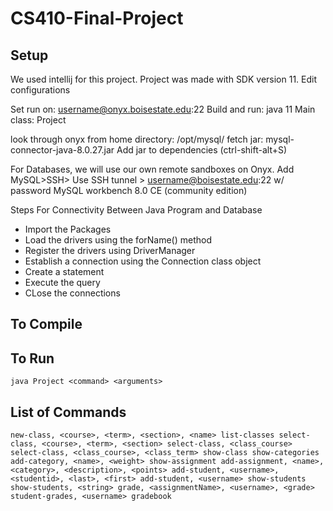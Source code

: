 # CS410-Final-Project


## Setup

We used intellij for this project. Project was made with SDK version 11. Edit configurations

Set run on: username@onyx.boisestate.edu:22
Build and run: java 11
Main class: Project

look through onyx from home directory: /opt/mysql/
fetch jar: mysql-connector-java-8.0.27.jar
Add jar to dependencies (ctrl-shift-alt+S)

For Databases, we will use our own remote sandboxes on Onyx.
Add MySQL>SSH> Use SSH tunnel > username@boisestate.edu:22 w/ password
MySQL workbench 8.0 CE (community edition)

Steps For Connectivity Between Java Program and Database
- Import the Packages
- Load the drivers using the forName() method 
- Register the drivers using DriverManager 
- Establish a connection using the Connection class object
- Create a statement
- Execute the query
- CLose the connections


## To Compile



## To Run

`java Project <command> <arguments>`



## List of Commands
`new-class, <course>, <term>, <section>, <name>
list-classes
select-class, <course>, <term>, <section>
select-class, <class_course>
select-class, <class_course>, <class_term>
show-class
show-categories
add-category, <name>, <weight>
show-assignment
add-assignment, <name>, <category>, <description>, <points>
add-student, <username>, <studentid>, <last>, <first>
add-student, <username>
show-students
show-students, <string>
grade, <assignmentName>, <username>, <grade>
student-grades, <username>
gradebook`
